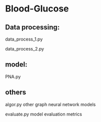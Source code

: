 # Blood-Glucose

## Data processing:
data_process_1.py 

data_process_2.py

## model:
PNA.py

## others
algor.py   other graph neural network models

evaluate.py  model evaluation metrics
